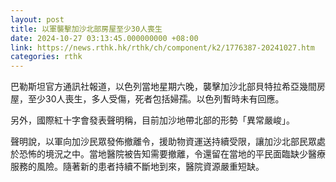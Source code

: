 ```yaml
---
layout: post
title: 以軍襲擊加沙北部房屋至少30人喪生
date: 2024-10-27 03:13:45.000000000 +08:00
link: https://news.rthk.hk/rthk/ch/component/k2/1776387-20241027.htm
categories: rthk
---
```


巴勒斯坦官方通訊社報道，以色列當地星期六晚，襲擊加沙北部貝特拉希亞幾間房屋，至少30人喪生，多人受傷，死者包括婦孺。以色列暫時未有回應。

另外，國際紅十字會發表聲明稱，目前加沙地帶北部的形勢「異常嚴峻」。

聲明說，以軍向加沙民眾發佈撤離令，援助物資運送持續受限，讓加沙北部民眾處於恐怖的境況之中。當地醫院被告知需要撤離，令還留在當地的平民面臨缺少醫療服務的風險。隨著新的患者持續不斷地到來，醫院資源嚴重短缺。
